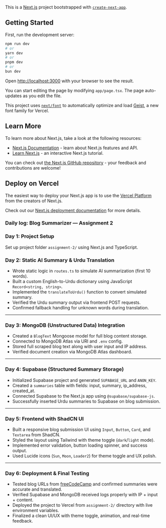 This is a [Next.js](https://nextjs.org) project bootstrapped with [`create-next-app`](https://nextjs.org/docs/app/api-reference/cli/create-next-app).

## Getting Started

First, run the development server:

```bash
npm run dev
# or
yarn dev
# or
pnpm dev
# or
bun dev
```

Open [http://localhost:3000](http://localhost:3000) with your browser to see the result.

You can start editing the page by modifying `app/page.tsx`. The page auto-updates as you edit the file.

This project uses [`next/font`](https://nextjs.org/docs/app/building-your-application/optimizing/fonts) to automatically optimize and load [Geist](https://vercel.com/font), a new font family for Vercel.

## Learn More

To learn more about Next.js, take a look at the following resources:

- [Next.js Documentation](https://nextjs.org/docs) - learn about Next.js features and API.
- [Learn Next.js](https://nextjs.org/learn) - an interactive Next.js tutorial.

You can check out [the Next.js GitHub repository](https://github.com/vercel/next.js) - your feedback and contributions are welcome!

## Deploy on Vercel

The easiest way to deploy your Next.js app is to use the [Vercel Platform](https://vercel.com/new?utm_medium=default-template&filter=next.js&utm_source=create-next-app&utm_campaign=create-next-app-readme) from the creators of Next.js.

Check out our [Next.js deployment documentation](https://nextjs.org/docs/app/building-your-application/deploying) 
for more details.

### Daily log: Blog Summarizer — Assignment 2

### Day 1: Project Setup

Set up project folder `assignment-2/` using Next.js and TypeScript.

### Day 2: Static AI Summary & Urdu Translation

* Wrote static logic in `routes.ts` to simulate AI summarization (first 10 words).
* Built a custom English-to-Urdu dictionary using JavaScript `Record<string, string>`.
* Implemented the `translateToUrdu()` function to convert simulated summary.
* Verified the Urdu summary output via frontend POST requests.
* Confirmed fallback handling for unknown words during translation.

---

### Day 3: MongoDB (Unstructured Data) Integration

* Created a `BlogText` Mongoose model for full blog content storage.
* Connected to MongoDB Atlas via URI and `.env` config.
* Stored full scraped blog text along with user input and IP address.
* Verified document creation via MongoDB Atlas dashboard.

---

### Day 4: Supabase (Structured Summary Storage)

* Initialized Supabase project and generated `SUPABASE_URL` and `ANON_KEY`.
* Created a `summaries` table with fields: input, summary, ip\_address, created\_at.
* Connected Supabase to the Next.js app using `@supabase/supabase-js`.
* Successfully inserted Urdu summaries to Supabase on blog submission.

---

### Day 5: Frontend with ShadCN UI

* Built a responsive blog submission UI using `Input`, `Button`, `Card`, and `Textarea` from ShadCN.
* Styled the layout using Tailwind with theme toggle (`dark`/`light` mode).
* Implemented error validation, button loading spinner, and success output.
* Used Lucide icons (`Sun`, `Moon`, `Loader2`) for theme toggle and UX polish.

---

### Day 6: Deployment & Final Testing

* Tested blog URLs from [freeCodeCamp](https://www.freecodecamp.org/news/) and confirmed summaries were accurate and translated.
* Verified Supabase and MongoDB received logs properly with IP + input + content.
* Deployed the project to Vercel from `assignment-2/` directory with live environment variables.
* Finalized a clean UI/UX with theme toggle, animation, and real-time feedback.
